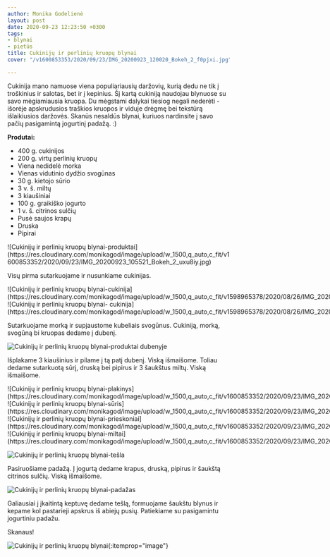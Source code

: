 ```yaml
---
author: Monika Godelienė
layout: post
date: 2020-09-23 12:23:50 +0300
tags:
- blynai
- pietūs
title: Cukinijų ir perlinių kruopų blynai
cover: "/v1600853353/2020/09/23/IMG_20200923_120020_Bokeh_2_f0pjxi.jpg"

---
```

Cukinija mano namuose viena populiariausių daržovių, kurią dedu ne tik į troškinius ir salotas, bet ir į kepinius. Šį kartą cukiniją naudojau blynuose su savo mėgiamiausia kruopa. Du mėgstami dalykai tiesiog negali nederėti - išorėje apskrudusios traškios kruopos ir viduje drėgmę bei tekstūrą išlaikiusios daržovės. Skanūs nesaldūs blynai, kuriuos nardinsite į savo pačių pasigamintą jogurtinį padažą. :)

**Produtai:**

* <span itemprop="recipeIngredient">400 g. cukinijos</span>
* <span itemprop="recipeIngredient">200 g. virtų perlinių kruopų</span>
* <span itemprop="recipeIngredient">Viena nedidelė morka</span>
* <span itemprop="recipeIngredient">Vienas vidutinio dydžio svogūnas</span>
* <span itemprop="recipeIngredient">30 g. kietojo sūrio</span>
* <span itemprop="recipeIngredient">3 v. š. miltų</span>
* <span itemprop="recipeIngredient">3 kiaušiniai</span>
* <span itemprop="recipeIngredient">100 g. graikiško jogurto</span>
* <span itemprop="recipeIngredient">1 v. š. citrinos sulčių</span>
* <span itemprop="recipeIngredient">Pusė saujos krapų</span>
* <span itemprop="recipeIngredient">Druska</span>
* <span itemprop="recipeIngredient">Pipirai</span>

<div itemprop="recipeInstructions" markdown="1">  
![Cukinijų ir perlinių kruopų blynai-produktai](https://res.cloudinary.com/monikagod/image/upload/w_1500,q_auto,c_fit/v1600853352/2020/09/23/IMG_20200923_105521_Bokeh_2_uxu8iy.jpg)

Visų pirma sutarkuojame ir nusunkiame  cukinijas.

<div class="row">
<div class="six columns" markdown="1">
![Cukinijų ir perlinių kruopų blynai-cukinija](https://res.cloudinary.com/monikagod/image/upload/w_1500,q_auto,c_fit/v1598965378/2020/08/26/IMG_20200826_130452_Bokeh_hh8n9j.jpg)
</div>
<div class="six columns" markdown="1">
![Cukinijų ir perlinių kruopų blynai- cukinija](https://res.cloudinary.com/monikagod/image/upload/w_1500,q_auto,c_fit/v1598965378/2020/08/26/IMG_20200826_130516_Bokeh_whjssw.jpg)
</div>
</div>  

Sutarkuojame morką ir supjaustome kubeliais svogūnus. Cukiniją, morką, svogūną bi kruopas dedame į dubenį.

![Cukinijų ir perlinių kruopų blynai-produktai dubenyje](https://res.cloudinary.com/monikagod/image/upload/w_1500,q_auto,c_fit/v1600853352/2020/09/23/IMG_20200923_110807_Bokeh_2_sb6jvm.jpg) 
 
Išplakame 3 kiaušinius ir pilame į tą patį dubenį. Viską išmaišome. Toliau dedame sutarkuotą sūrį, druską bei pipirus ir 3 šaukštus miltų. Viską išmaišome.  

<div class="row">
<div class="six columns" markdown="1">
![Cukinijų ir perlinių kruopų blynai-plakinys](https://res.cloudinary.com/monikagod/image/upload/w_1500,q_auto,c_fit/v1600853352/2020/09/23/IMG_20200923_111020_Bokeh_2_l2wkre.jpg)
</div>
<div class="six columns" markdown="1">
![Cukinijų ir perlinių kruopų blynai-sūris](https://res.cloudinary.com/monikagod/image/upload/w_1500,q_auto,c_fit/v1600853352/2020/09/23/IMG_20200923_111547_Bokeh_2_utvbq4.jpg)
</div>
</div> 

<div class="row">
<div class="six columns" markdown="1">
![Cukinijų ir perlinių kruopų blynai-prieskoniai](https://res.cloudinary.com/monikagod/image/upload/w_1500,q_auto,c_fit/v1600853352/2020/09/23/IMG_20200923_111633_Bokeh_2_qljtsu.jpg)
</div>
<div class="six columns" markdown="1">
![Cukinijų ir perlinių kruopų blynai-miltai](https://res.cloudinary.com/monikagod/image/upload/w_1500,q_auto,c_fit/v1600853352/2020/09/23/IMG_20200923_111712_Bokeh_2_u4h2vn.jpg)
</div>
</div> 
  
![Cukinijų ir perlinių kruopų blynai-tešla](https://res.cloudinary.com/monikagod/image/upload/w_1500,q_auto,c_fit/v1600853353/2020/09/23/IMG_20200923_112020_Bokeh_2_hnv4ag.jpg)  

Pasiruošiame padažą. Į jogurtą dedame krapus, druską, pipirus ir šaukštą citrinos sulčių. Viską išmaišome.
  
![Cukinijų ir perlinių kruopų blynai-padažas](https://res.cloudinary.com/monikagod/image/upload/w_1500,q_auto,c_fit/v1600853353/2020/09/23/IMG_20200923_112717_Bokeh_2_pdpdes.jpg)  

Galiausiai į įkaitintą keptuvę dedame tešlą, formuojame šaukštu blynus ir kepame kol pastarieji apskrus iš abiejų pusių. Patiekiame su pasigamintu jogurtiniu padažu.  
</div>

Skanaus!

![Cukinijų ir perlinių kruopų blynai](https://res.cloudinary.com/monikagod/image/upload/w_1500,q_auto,c_fit/v1600853353/2020/09/23/IMG_20200923_120020_Bokeh_2_f0pjxi.jpg){:itemprop="image"}